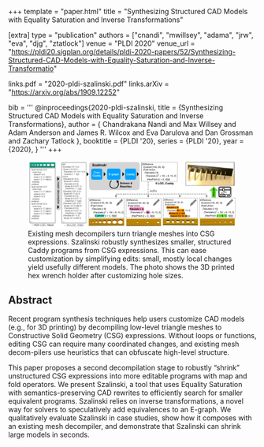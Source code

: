 +++
template = "paper.html"
title = "Synthesizing Structured CAD Models with Equality Saturation and Inverse Transformations"

[extra]
type = "publication"
authors = ["cnandi", "mwillsey", "adama", "jrw", "eva", "djg", "ztatlock"]
venue = "PLDI 2020"
venue_url = "https://pldi20.sigplan.org/details/pldi-2020-papers/52/Synthesizing-Structured-CAD-Models-with-Equality-Saturation-and-Inverse-Transformatio"

links.pdf = "2020-pldi-szalinski.pdf"
links.arXiv = "https://arxiv.org/abs/1909.12252"

bib = '''
@inproceedings{2020-pldi-szalinski,
  title  = {Synthesizing Structured CAD Models with Equality Saturation and Inverse Transformations},
  author = {
    Chandrakana Nandi and
    Max Willsey and
    Adam Anderson and
    James R. Wilcox and
    Eva Darulova and 
    Dan Grossman and
    Zachary Tatlock
  },
  booktitle = {PLDI '20},
  series = {PLDI '20},
  year = {2020},
}
'''
+++

<figure class="fullwidth">
  <img src="overview.png"></img>
  <caption>
  Existing mesh decompilers turn triangle meshes into CSG expressions. Szalinski
  robustly synthesizes smaller, structured Caddy programs from CSG expressions.
  This can ease customization by simplifying edits: small, mostly local changes
  yield usefully different models. The photo shows the 3D printed hex wrench
  holder after customizing hole sizes.
  </caption>
</figure>

## Abstract

Recent program synthesis techniques help users customize CAD models
(e.g., for 3D printing) by decompiling low-level triangle meshes to Constructive
Solid Geometry (CSG) expressions.
Without loops or functions, editing CSG can require many
coordinated changes, and existing mesh decom-pilers use heuristics that can
obfuscate high-level structure.

This paper proposes a second decompilation stage
to robustly “shrink” unstructured CSG expressions into more editable programs
with map and fold operators.
We present Szalinski, a tool that uses Equality
Saturation with semantics-preserving CAD rewrites to efficiently search for
smaller equivalent programs. 
Szalinski relies on inverse transformations, a novel
way for solvers to speculatively add equivalences to an E-graph.
We qualitatively evaluate Szalinski in case studies, show how it composes with an
existing mesh decompiler, and demonstrate that Szalinski can shrink large models
in seconds.


